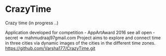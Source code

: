 # CrazyTime
Crazy time (in progress ..)

Application developed for competition  - AppArtAward 2016
see all open - secret => mahmudraaj97gmail.com
Project aims to explore and connect time in three cities via dynamic images of the cities in the different time zones. https://github.com/Varsha177/CrazyTime.git






